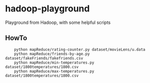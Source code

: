 # hadoop-playground
Playground from Hadoop, with some helpful scripts

## HowTo

		python mapReduce/rating-counter.py dataset/movieLens/u.data
		python mapReduce/friends-by-age.py dataset/fakeFriends/fakefriends.csv
		python mapReduce/min-temperatures.py dataset/1800temperatures/1800.csv
		python mapReduce/max-temperatures.py dataset/1800temperatures/1800.csv